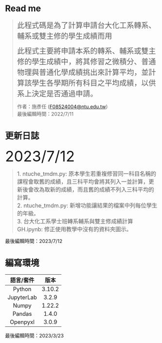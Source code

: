# Read me  
> <font size=5> 此程式碼是為了計算申請台大化工系轉系、輔系或雙主修的學生成績而用</font> 
>   
> <font size=5> 此程式主要將申請本系的轉系、輔系或雙主修的學生成績中，將其修習之微積分、普通物理與普通化學成績挑出來計算平均，並計算該學生各學期所有科目之平均成績，以供系上決定是否通過申請。</font>  
>     
> <font size=3> 作者：施彥任 (F08524004@ntu.edu.tw)</font>  
> <font size=3> 最後編輯時間：2022/7/11</font>  

# 更新日誌  
<font size=8> 2023/7/12 </font>  
> <font size=4> 1. ntuche_tmdm.py: 原本學生若重複修習同一科目名稱的課程會取舊的成績，且三科平均會將其列入一並計算，更新後會改為取新的成績，而且舊的成績不列入三科平均的計算。</font>  
> <font size=4> 2. ntuche_tmdm.py: 新增功能讓結果的檔案中列每位學生的年級。</font>  
> <font size=4> 3. 台大化工系學士班轉系輔系與雙主修成績計算GH.ipynb: 修正使用教學中沒有的資料夾圖示。</font>  

<font size=3> 最後編輯時間：2023/7/12</font> 

# 編寫環境  

| <font size=4> 語言/套件 </font> | <font size=4> 版本 </font> |  
| :--------: | :--------: |  
| <font size=4> Python </font>  | <font size=4> 3.10.2 </font>  |  
| <font size=4> JupyterLab </font>  | <font size=4> 3.2.9 </font>  |  
| <font size=4> Numpy </font>  | <font size=4> 1.22.2 </font>  |  
| <font size=4> Pandas </font>  | <font size=4> 1.4.0 </font>  |  
| <font size=4> Openpyxl </font>  | <font size=4> 3.0.9 </font>  |  

<font size=3> 最後編輯時間：2023/3/23</font> 